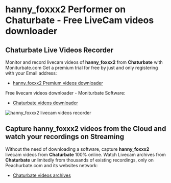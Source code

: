 # hanny_foxxx2 Performer on Chaturbate - Free LiveCam videos downloader

## Chaturbate Live Videos Recorder

Monitor and record livecam videos of **hanny_foxxx2** from **Chaturbate** with Moniturbate.com
Get a premium trial for free by just and only registering with your Email address:
* [hanny_foxxx2 Premium videos downloader](https://moniturbate.com/request-demo-licence-key.html)

Free livecam videos downloader - Moniturbate Software:
* [Chaturbate videos downloader](https://moniturbate.com/moniturbate-download-software.html)

![hanny_foxxx2 livecam videos recorder](https://peachurnet.com/templates/moniturbate-software.png)


## Capture hanny_foxxx2 videos from the Cloud and watch your recordings on Streaming

Without the need of downloading a software, capture **hanny_foxxx2** livecam videos from **Chaturbate** 100% online.
Watch Livecam archives from **Chaturbate** unlimitedly from thousands of existing recordings, only on Peachurbate.com and its websites network:
* [Chaturbate videos archives](https://peachurnet.com/)